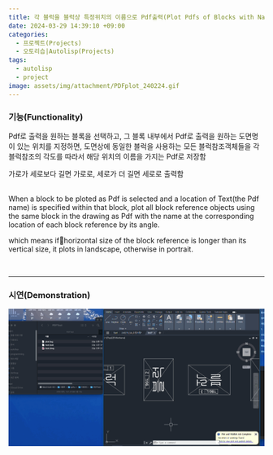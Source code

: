 ```yaml
---
title: 각 블럭을 블럭상 특정위치의 이름으로 Pdf출력(Plot Pdfs of Blocks with Name of Specific Location of Each Block)
date: 2024-03-29 14:39:10 +09:00
categories:
  - 프로젝트(Projects)
  - 오토리습|Autolisp(Projects)
tags:
  - autolisp
  - project
image: assets/img/attachment/PDFplot_240224.gif
---
```




### 기능(Functionality)

Pdf로 출력을 원하는 블록을 선택하고, 그 블록 내부에서 Pdf로 출력을 원하는 도면명이 있는 위치를 지정하면,
도면상에 동일한 블럭을 사용하는 모든 블럭참조객체들을 각 블럭참조의 각도를 따라서 해당 위치의 이름을 가지는 Pdf로 저장함

가로가 세로보다 길면 가로로, 세로가 더 길면 세로로 출력함

<br>
When a block to be ploted as Pdf is selected and a location of Text(the Pdf name) is specified within that block, plot all block reference objects using the same block in the drawing as Pdf with the name at the corresponding location of each block reference by its angle.

which means ifhorizontal size of the block reference is longer than its vertical size, it plots in landscape, otherwise in portrait.

<br>
<hr>

### 시연(Demonstration)
![](assets/img/attachment/PDFplot_240224.gif)